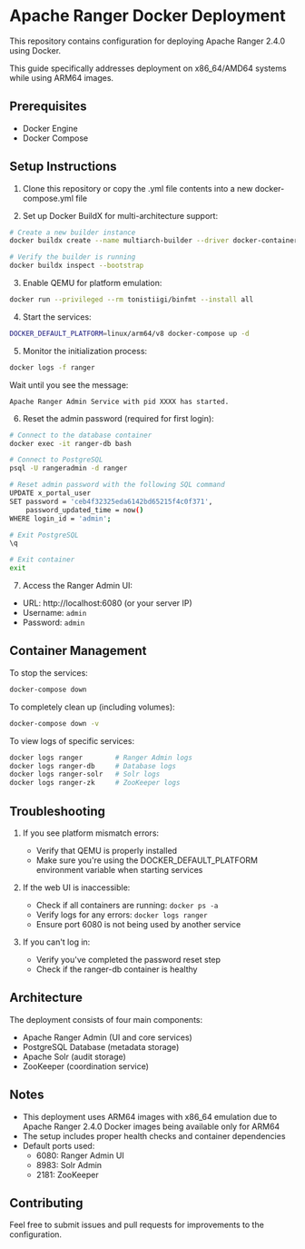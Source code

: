 # Apache Ranger Docker Deployment

This repository contains configuration for deploying Apache Ranger 2.4.0 using Docker. 

This guide specifically addresses deployment on x86_64/AMD64 systems while using ARM64 images.

## Prerequisites

- Docker Engine
- Docker Compose

## Setup Instructions

1. Clone this repository or copy the .yml file contents into a new docker-compose.yml file

2. Set up Docker BuildX for multi-architecture support:
```bash
# Create a new builder instance
docker buildx create --name multiarch-builder --driver docker-container --use

# Verify the builder is running
docker buildx inspect --bootstrap
```

3. Enable QEMU for platform emulation:
```bash
docker run --privileged --rm tonistiigi/binfmt --install all
```

4. Start the services:
```bash
DOCKER_DEFAULT_PLATFORM=linux/arm64/v8 docker-compose up -d
```

5. Monitor the initialization process:
```bash
docker logs -f ranger
```

Wait until you see the message:
```
Apache Ranger Admin Service with pid XXXX has started.
```

6. Reset the admin password (required for first login):
```bash
# Connect to the database container
docker exec -it ranger-db bash

# Connect to PostgreSQL
psql -U rangeradmin -d ranger

# Reset admin password with the following SQL command
UPDATE x_portal_user 
SET password = 'ceb4f32325eda6142bd65215f4c0f371', 
    password_updated_time = now() 
WHERE login_id = 'admin';

# Exit PostgreSQL
\q

# Exit container
exit
```

7. Access the Ranger Admin UI:
- URL: http://localhost:6080 (or your server IP)
- Username: `admin`
- Password: `admin`

## Container Management

To stop the services:
```bash
docker-compose down
```

To completely clean up (including volumes):
```bash
docker-compose down -v
```

To view logs of specific services:
```bash
docker logs ranger        # Ranger Admin logs
docker logs ranger-db     # Database logs
docker logs ranger-solr   # Solr logs
docker logs ranger-zk     # ZooKeeper logs
```

## Troubleshooting

1. If you see platform mismatch errors:
   - Verify that QEMU is properly installed
   - Make sure you're using the DOCKER_DEFAULT_PLATFORM environment variable when starting services

2. If the web UI is inaccessible:
   - Check if all containers are running: `docker ps -a`
   - Verify logs for any errors: `docker logs ranger`
   - Ensure port 6080 is not being used by another service

3. If you can't log in:
   - Verify you've completed the password reset step
   - Check if the ranger-db container is healthy

## Architecture

The deployment consists of four main components:
- Apache Ranger Admin (UI and core services)
- PostgreSQL Database (metadata storage)
- Apache Solr (audit storage)
- ZooKeeper (coordination service)

## Notes

- This deployment uses ARM64 images with x86_64 emulation due to Apache Ranger 2.4.0 Docker images being available only for ARM64
- The setup includes proper health checks and container dependencies
- Default ports used:
  - 6080: Ranger Admin UI
  - 8983: Solr Admin
  - 2181: ZooKeeper

## Contributing

Feel free to submit issues and pull requests for improvements to the configuration.
